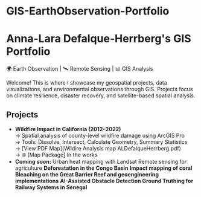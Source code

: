 # GIS-EarthObservation-Portfolio
# Anna-Lara Defalque-Herrberg's GIS Portfolio

🌍 Earth Observation | 🛰️ Remote Sensing | 📊 GIS Analysis 

Welcome! This is where I showcase my geospatial projects, data visualizations, and environmental observations through GIS. Projects focus on climate resilience, disaster recovery, and satellite-based spatial analysis.

## Projects
- **Wildfire Impact in California (2012–2022)**  
  → Spatial analysis of county-level wildfire damage using ArcGIS Pro  
  → Tools: Dissolve, Intersect, Calculate Geometry, Summary Statistics  
  → [View PDF Map](Wildire Analysis map ALDefalqueHerrberg.pdf)  
  → 🌐 [Map Package] In the works
- **Coming soon:**
  Urban heat mapping with Landsat
  Remote sensing for agriculture
  **Deforestation in the Congo Basin**
  **Impact mapping of coral Bleaching on the Great Barrier Reef and geoengineering implementations**
  **AI-Assisted Obstacle Detection Ground Truthing for Railway Systems in Senegal**
